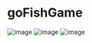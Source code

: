 # goFishGame

![image](https://user-images.githubusercontent.com/123222051/226235833-341d3a1e-fd5a-428e-aabb-1dda728417b4.png)
![image](https://user-images.githubusercontent.com/123222051/226235862-ab1b0b03-b982-49d1-bbb5-322b2c668268.png)
![image](https://user-images.githubusercontent.com/123222051/226235905-aac5318b-9e1b-4a31-a718-b149d21c44fc.png)

